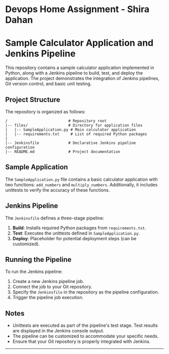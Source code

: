 # Devops Home Assignment - Shira Dahan

# Sample Calculator Application and Jenkins Pipeline

This repository contains a sample calculator application implemented in Python, along with a Jenkins pipeline to build, test, and deploy the application. The project demonstrates the integration of Jenkins pipelines, Git version control, and basic unit testing.

## Project Structure

The repository is organized as follows:

```
/                           # Repository root
|-- files/                  # Directory for application files
|   |-- SampleApplication.py # Main calculator application
|   |-- requirements.txt     # List of required Python packages
|
|-- Jenkinsfile             # Declarative Jenkins pipeline configuration
|-- README.md               # Project documentation
```

## Sample Application

The `SampleApplication.py` file contains a basic calculator application with two functions: `add_numbers` and `multiply_numbers`. Additionally, it includes unittests to verify the accuracy of these functions.

## Jenkins Pipeline

The `Jenkinsfile` defines a three-stage pipeline:

1. **Build**: Installs required Python packages from `requirements.txt`.
2. **Test**: Executes the unittests defined in `SampleApplication.py`.
3. **Deploy**: Placeholder for potential deployment steps (can be customized).

## Running the Pipeline

To run the Jenkins pipeline:

1. Create a new Jenkins pipeline job.
2. Connect the job to your Git repository.
3. Specify the `Jenkinsfile` in the repository as the pipeline configuration.
4. Trigger the pipeline job execution.

## Notes

- Unittests are executed as part of the pipeline's test stage. Test results are displayed in the Jenkins console output.
- The pipeline can be customized to accommodate your specific needs.
- Ensure that your Git repository is properly integrated with Jenkins.

---

